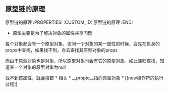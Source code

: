原型链的原理
---------------------------

原型链的原理
   :PROPERTIES:
   :CUSTOM_ID: 原型链的原理
   :END:

- 原型主要是为了解决对象的属性共享问题

每个对象都会有一个原型对象，访问一个对象的某一属性的时候，会先在自身的props中查找，如果找不到，会去查找其原型对象的props

而由于原型对象也是对象，所以原型对象也会有它的原型对象。如此递归查找，知道某一个对象的原型对象为null

找不到该属性，就会报错 * 相关 * __propto__指向原型对象 *
[[new操作符的执行过程]]
